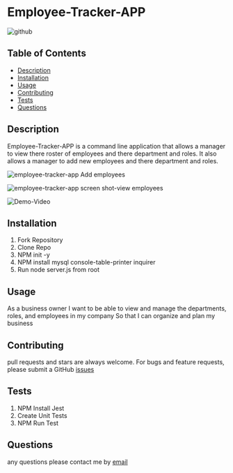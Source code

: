 # Employee-Tracker-APP
  
  ![github](https://img.shields.io/badge/license-MIT-blue.svg)

  ## Table of Contents
  * [Description](#description)
  * [Installation](#installation)
  * [Usage](#usage)
  * [Contributing](#contributing)
  * [Tests](#tests)
  * [Questions](#questions)
 

  ## Description
  Employee-Tracker-APP is a command line application that allows a manager to view there roster of employees and there department and roles. It also
  allows a manager to add new employees and there department and roles.

  ![employee-tracker-app Add employees](https://user-images.githubusercontent.com/57837212/100274609-bc59cb80-2f2c-11eb-8dce-a56d691d13b4.PNG)

  ![employee-tracker-app screen shot-view employees](https://user-images.githubusercontent.com/57837212/100275482-fecfd800-2f2d-11eb-803b-bc5b43206623.PNG)
  
  ![Demo-Video](https://drive.google.com/file/d/1bgtIR34BlQ4-pAPkGjFrbv3Ae70Bdq1C/view?usp=sharing)

  ## Installation
  1. Fork Repository
  2. Clone Repo
  3. NPM init -y
  4. NPM install mysql console-table-printer inquirer
  5. Run node server.js from root
  

  ## Usage
 As a business owner
I want to be able to view and manage the departments, roles, and employees in my company
So that I can organize and plan my business

  ## Contributing
  pull requests and stars are always welcome. For bugs and feature requests, please submit a GitHub [issues](https://github.com/scottpwells/employee-tracker-app/issues)

  ## Tests
  1. NPM Install Jest
  2. Create Unit Tests
  3. NPM Run Test
  
  ## Questions
  any questions please contact me by [email](mailto:scottpwells@gmail.com)
